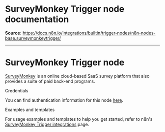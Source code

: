 # SurveyMonkey Trigger node documentation

**Source:** https://docs.n8n.io/integrations/builtin/trigger-nodes/n8n-nodes-base.surveymonkeytrigger/

---

# SurveyMonkey Trigger node

[SurveyMonkey](https://www.surveymonkey.com/) is an online cloud-based SaaS survey platform that also provides a suite of paid back-end programs.

Credentials

You can find authentication information for this node [here](../../credentials/surveymonkey/).

Examples and templates

For usage examples and templates to help you get started, refer to n8n's [SurveyMonkey Trigger integrations](https://n8n.io/integrations/surveymonkey-trigger/) page.
